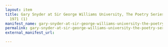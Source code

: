 ```yaml
---
layout: item
title: Gary Snyder at Sir George Williams University, The Poetry Series, 5 November
  1971 (1)
manifest_name: gary-snyder-at-sir-george-williams-university-the-poetry-series-5-november-1971-1-
permalink: gary-snyder-at-sir-george-williams-university-the-poetry-series-5-november-1971-1-
external_manifest_url: 

---
```

<!-- Add an essay or interpretive material below this line,
using HTML or markdown.  Do not modify this file above this line -->
